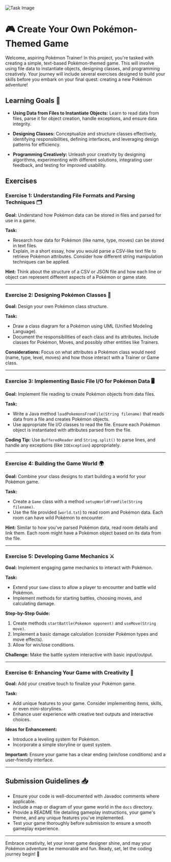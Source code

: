 ![Task Image](https://oaidalleapiprodscus.blob.core.windows.net/private/org-asPC5Skb6EoE1i324HhdGnV1/user-4VyHdJuNDsg3rdcmO7ghXoi2/img-d95Fh4xvN8WikBtSnQN8CiQ3.png?st=2024-11-05T14%3A26%3A29Z&se=2024-11-05T16%3A26%3A29Z&sp=r&sv=2024-08-04&sr=b&rscd=inline&rsct=image/png&skoid=d505667d-d6c1-4a0a-bac7-5c84a87759f8&sktid=a48cca56-e6da-484e-a814-9c849652bcb3&skt=2024-11-04T20%3A05%3A41Z&ske=2024-11-05T20%3A05%3A41Z&sks=b&skv=2024-08-04&sig=StJ2NIaw9ssXNDCxEEuptXE8/EcxFCC5VMAAYOgSQAc%3D)

# 🎮 Create Your Own Pokémon-Themed Game

Welcome, aspiring Pokémon Trainer! In this project, you're tasked with creating a simple, text-based Pokémon-themed game. This will involve using file data to instantiate objects, designing classes, and programming creatively. Your journey will include several exercises designed to build your skills before you embark on your final quest: creating a new Pokémon adventure!

## Learning Goals 📘

- **Using Data from Files to Instantiate Objects:** Learn to read data from files, parse it for object creation, handle exceptions, and ensure data integrity.

- **Designing Classes:** Conceptualize and structure classes effectively, identifying responsibilities, defining interfaces, and leveraging design patterns for efficiency.

- **Programming Creatively:** Unleash your creativity by designing algorithms, experimenting with different solutions, integrating user feedback, and testing for improved usability.

## Exercises

### Exercise 1: Understanding File Formats and Parsing Techniques 🗂️

**Goal:** Understand how Pokémon data can be stored in files and parsed for use in a game.

**Task:**
- Research how data for Pokémon (like name, type, moves) can be stored in text files.
- Explain, in a short essay, how you would parse a CSV-like text file to retrieve Pokémon attributes. Consider how different string manipulation techniques can be applied.

**Hint:** Think about the structure of a CSV or JSON file and how each line or object can represent different aspects of a Pokémon or game state.

---

### Exercise 2: Designing Pokémon Classes 🏫

**Goal:** Design your own Pokémon class structure.

**Task:**
- Draw a class diagram for a Pokémon using UML (Unified Modeling Language).
- Document the responsibilities of each class and its attributes. Include classes for Pokémon, Moves, and possibly other entities like Trainers.

**Considerations:** Focus on what attributes a Pokémon class would need (name, type, level, moves) and how those interact with a Trainer or Game class.

---

### Exercise 3: Implementing Basic File I/O for Pokémon Data 🖥️

**Goal:** Implement file reading to create Pokémon objects from data files.

**Task:**
- Write a Java method `loadPokemonsFromFile(String filename)` that reads data from a file and creates Pokémon objects.
- Use appropriate file I/O classes to read the file. Ensure each Pokémon object is instantiated with attributes parsed from the file.

**Coding Tip:** Use `BufferedReader` and `String.split()` to parse lines, and handle any exceptions (like `IOException`) appropriately.

---

### Exercise 4: Building the Game World 🌍

**Goal:** Combine your class designs to start building a world for your Pokémon game.

**Task:**
- Create a `Game` class with a method `setupWorldFromFile(String filename)`.
- Use the file provided (`world.txt`) to read room and Pokémon data. Each room can have wild Pokémon to encounter.

**Hint:** Similar to how you've parsed Pokémon data, read room details and link them. Each room might have a Pokémon object based on its data from the file.

---

### Exercise 5: Developing Game Mechanics ⚔️

**Goal:** Implement engaging game mechanics to interact with Pokémon.

**Task:**
- Extend your `Game` class to allow a player to encounter and battle wild Pokémon.
- Implement methods for starting battles, choosing moves, and calculating damage.

**Step-by-Step Guide:**
1. Create methods `startBattle(Pokemon opponent)` and `useMove(String move)`.
2. Implement a basic damage calculation (consider Pokémon types and move effects).
3. Allow for win/lose conditions.

**Challenge:** Make the battle system interactive with basic input/output.

---

### Exercise 6: Enhancing Your Game with Creativity 🌟

**Goal:** Add your creative touch to finalize your Pokémon game.

**Task:**
- Add unique features to your game. Consider implementing items, skills, or even mini-storylines.
- Enhance user experience with creative text outputs and interactive choices.

**Ideas for Enhancement:**
- Introduce a leveling system for Pokémon.
- Incorporate a simple storyline or quest system.

**Important:** Ensure your game has a clear ending (win/lose conditions) and a user-friendly interface.

---

## Submission Guidelines 📥

- Ensure your code is well-documented with Javadoc comments where applicable.
- Include a map or diagram of your game world in the `docs` directory.
- Provide a README file detailing gameplay instructions, your game's theme, and any unique features you've implemented.
- Test your game thoroughly before submission to ensure a smooth gameplay experience.

---

Embrace creativity, let your inner game designer shine, and may your Pokémon adventure be memorable and fun. Ready, set, let the coding journey begin! 🚀